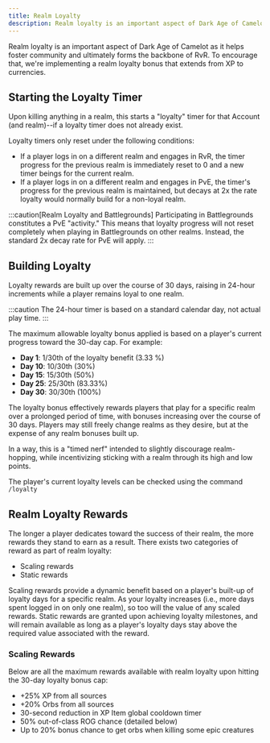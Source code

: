 ```yaml
---
title: Realm Loyalty
description: Realm loyalty is an important aspect of Dark Age of Camelot as it helps foster community and ultimately forms the backbone of RvR. To encourage that, we're implementing a realm loyalty bonus that extends from XP to currencies.
---
```


Realm loyalty is an important aspect of Dark Age of Camelot as it helps foster community and ultimately forms the backbone of RvR. To encourage that, we're implementing a realm loyalty bonus that extends from XP to currencies.

## Starting the Loyalty Timer

Upon killing anything in a realm, this starts a "loyalty" timer for that Account (and realm)--if a loyalty timer does not already exist.

Loyalty timers only reset under the following conditions:
- If a player logs in on a different realm and engages in RvR, the timer progress for the previous realm is immediately reset to 0 and a new timer beings for the current realm.
- If a player logs in on a different realm and engages in PvE, the timer's progress for the previous realm is maintained, but decays at 2x the rate loyalty would normally build for a non-loyal realm.

:::caution[Realm Loyalty and Battlegrounds]
Participating in Battlegrounds constitutes a PvE "activity." This means that loyalty progress will not reset completely when playing in Battlegrounds on other realms. Instead, the standard 2x decay rate for PvE will apply.
:::

## Building Loyalty

Loyalty rewards are built up over the course of 30 days, raising in 24-hour increments while a player remains loyal to one realm.

:::caution
The 24-hour timer is based on a standard calendar day, not actual play time.
:::

The maximum allowable loyalty bonus applied is based on a player's current progress toward the 30-day cap. For example:
- **Day 1**: 1/30th of the loyalty benefit (3.33 %)
- **Day 10**: 10/30th (30%)
- **Day 15**: 15/30th (50%)
- **Day 25**: 25/30th (83.33%)
- **Day 30**: 30/30th (100%)


The loyalty bonus effectively rewards players that play for a specific realm over a prolonged period of time, with bonuses increasing over the course of 30 days. Players may still freely change realms as they desire, but at the expense of any realm bonuses built up.

In a way, this is a "timed nerf" intended to slightly discourage realm-hopping, while incentivizing sticking with a realm through its high and low points.

The player's current loyalty levels can be checked using the command `/loyalty`

## Realm Loyalty Rewards

The longer a player dedicates toward the success of their realm, the more rewards they stand to earn as a result. There exists two categories of reward as part of realm loyalty:
- Scaling rewards
- Static rewards
 
Scaling rewards provide a dynamic benefit based on a player's built-up of loyalty days for a specific realm. As your loyalty increases (i.e., more days spent logged in on only one realm), so too will the value of any scaled rewards. Static rewards are granted upon achieving loyalty milestones, and will remain available as long as a player's loyalty days stay above the required value associated with the reward.

### Scaling Rewards
Below are all the maximum rewards available with realm loyalty upon hitting the 30-day loyalty bonus cap:
- +25% XP from all sources
- +20% Orbs from all sources
- 30-second reduction in XP Item global cooldown timer
- 50% out-of-class ROG chance (detailed below)
- Up to 20% bonus chance to get orbs when killing some epic creatures